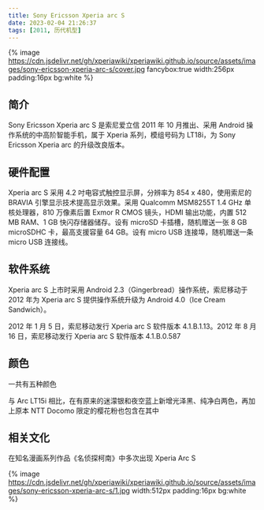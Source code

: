 ```yaml
---
title: Sony Ericsson Xperia arc S
date: 2023-02-04 21:26:37
tags: [2011, 历代机型]
---
```


{% image https://cdn.jsdelivr.net/gh/xperiawiki/xperiawiki.github.io/source/assets/images/sony-ericsson-xperia-arc-s/cover.jpg fancybox:true width:256px padding:16px bg:white %}

## 简介

Sony Ericsson Xperia arc S 是索尼爱立信 2011 年 10 月推出、采用 Android 操作系统的中高阶智能手机，属于 Xperia 系列，模组号码为 LT18i，为 Sony Ericsson Xperia arc 的升级改良版本。

## 硬件配置

Xperia arc S 采用 4.2 吋电容式触控显示屏，分辨率为 854 x 480，使用索尼的 BRAVIA 引擎显示技术提高显示效果。采用 Qualcomm MSM8255T 1.4 GHz 单核处理器，810 万像素后置 Exmor R CMOS 镜头，HDMI 输出功能，内置 512 MB RAM、1 GB 快闪存储器储存。设有 microSD 卡插槽，随机赠送一张 8 GB microSDHC 卡，最高支援容量 64 GB。设有 micro USB 连接埠，随机赠送一条 micro USB 连接线。

## 软件系统

Xperia arc S 上市时采用 Android 2.3（Gingerbread）操作系统，索尼移动于 2012 年为 Xperia arc S 提供操作系统升级为 Android 4.0（Ice Cream Sandwich）。

2012 年 1 月 5 日，索尼移动发行 Xperia arc S 软件版本 4.1.B.1.13。2012 年 8 月 16 日，索尼移动发行 Xperia arc S 软件版本 4.1.B.0.587

## 颜色

一共有五种颜色

与 Arc LT15i 相比，在有原来的迷濛银和夜空蓝上新增光泽黑、纯净白两色，再加上原本 NTT Docomo 限定的樱花粉也包含在其中

## 相关文化

在知名漫画系列作品《名侦探柯南》中多次出现 Xperia Arc S


{% image https://cdn.jsdelivr.net/gh/xperiawiki/xperiawiki.github.io/source/assets/images/sony-ericsson-xperia-arc-s/1.jpg width:512px padding:16px bg:white %}